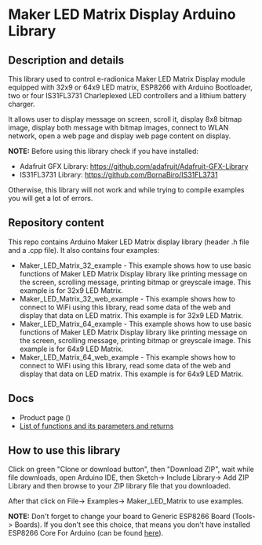 # Maker LED Matrix Display Arduino Library

## Description and details
This library used to control e-radionica Maker LED Matrix Display module equipped with 32x9 or 64x9 LED matrix, ESP8266 with Arduino Bootloader, two or four IS31FL3731 Charleplexed LED controllers and a lithium battery charger.

It allows user to display message on screen, scroll it, display 8x8 bitmap image, display both message with bitmap images, connect to WLAN network, open a web page and display web page content on display.

**NOTE:** Before using this library check if you have installed:

* Adafruit GFX Library: https://github.com/adafruit/Adafruit-GFX-Library 
* IS31FL3731 Library: https://github.com/BornaBiro/IS31FL3731

Otherwise, this library will not work and while trying to compile examples you will get a lot of errors.

## Repository content
This repo contains Arduino Maker LED Matrix display library (header .h file and a .cpp file). It also contains four examples:

* Maker_LED_Matrix_32_example - This example shows how to use basic functions of Maker LED Matrix Display library like printing message on the screen, scrolling message, printing bitmap or greyscale image. This example is for 32x9 LED Matrix.
* Maker_LED_Matrix_32_web_example - This example shows how to connect to WiFi using this library, read some data of the web and display that data on LED matrix. This example is for 32x9 LED Matrix.
* Maker_LED_Matrix_64_example - This example shows how to use basic functions of Maker LED Matrix Display library like printing message on the screen, scrolling message, printing bitmap or greyscale image. This example is for 64x9 LED Matrix.
* Maker_LED_Matrix_64_web_example - This example shows how to connect to WiFi using this library, read some data of the web and display that data on LED matrix. This example is for 64x9 LED Matrix.

## Docs
* Product page ()
* [List of functions and its parameters and returns]

## How to use this library
Click on green "Clone or download button", then "Download ZIP", wait while file downloads, open Arduino IDE, then Sketch-> Include Library-> Add ZIP Library and then browse to your ZIP library file that you downloaded.

After that click on File-> Examples-> Maker_LED_Matrix to use examples.

**NOTE:** Don't forget to change your board to Generic ESP8266 Board (Tools-> Boards). If you don't see this choice, that means you don't have installed ESP8266 Core For Arduino (can be found [here]).



[here]: https://github.com/esp8266/Arduino
[List of functions and its parameters and returns]: https://github.com/BornaBiro/Social_Display/raw/master/Social_Display_Library_Documentation.pdf
